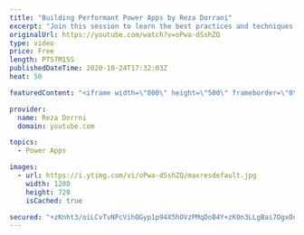 ```yaml
---
title: "Building Performant Power Apps by Reza Dorrani"
excerpt: "Join this session to learn the best practices and techniques for performance optimization in Canvas Apps."
originalUrl: https://youtube.com/watch?v=oPwa-dSshZQ
type: video
price: Free
length: PT57M15S
publishedDateTime: 2020-10-24T17:32:03Z
heat: 50

featuredContent: "<iframe width=\"800\" height=\"500\" frameborder=\"0\" src=\"https://www.youtube.com/embed/oPwa-dSshZQ\" allow=\"accelerometer; autoplay; encrypted-media; gyroscope; picture-in-picture\" allowfullscreen></iframe>"

provider:
  name: Reza Dorrni
  domain: youtube.com

topics:
  - Power Apps

images:
  - url: https://i.ytimg.com/vi/oPwa-dSshZQ/maxresdefault.jpg
    width: 1280
    height: 720
    isCached: true

secured: "+zKnht3/oiLCvTvNPcVihOGyp1p94X5hOVzPMqDoB4Y+zK0n3LLgBai7OgxOqtSj6NgXebaKfQiiLrUbp5FQxLBjeAnvK+z0flSpdrMYW6T36tn3BgppWonF7wPIHo8eVmNyg6FFNkqXqVRQXgye5COinjLcZNTlZiWzwL9b6UcWZrEN6Kpv25PGKzDF3/fL+jOvXFpS3pYm6fmvPS0e7AQUt26K9nu3/clHwDfVzMTs9tKhrTcIYAtGYQs6ahqbZTV9mml+4j/GAiAa/J6X37gm/hqMz8efUEuHzpxFWWri/AfyBLGoDp/1zh67fsOjYU6BBp9RUR0Rtft7GRCJdfVHi7PVsSlKfHK80lj4zqRiKZGbshlEmK0j+Nvuk1OlsouZS1Mik/CqikYnI7OpRLtq3j9FzdbXg4QAtMTUVxk=;sud5Yy1ewDlpO2OzvKOpJA=="
---
```


